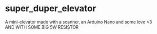 # super_duper_elevator
A mini-elevator made with a scanner, an Arduino Nano and some love &lt;3 AND WITH SOME BIG 5W RESISTOR
